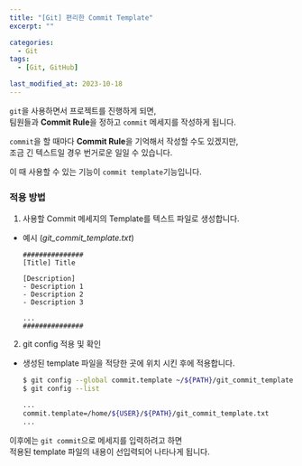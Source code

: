 ```yaml
---
title: "[Git] 편리한 Commit Template"
excerpt: ""

categories:
  - Git
tags:
  - [Git, GitHub]

last_modified_at: 2023-10-18
---
```


`git`을 사용하면서 프로젝트를 진행하게 되면,   
팀원들과 **Commit Rule**을 정하고 `commit` 메세지를 작성하게 됩니다.

`commit`을 할 때마다 **Commit Rule**을 기억해서 작성할 수도 있겠지만,   
조금 긴 텍스트일 경우 번거로운 일일 수 있습니다.

이 때 사용할 수 있는 기능이 `commit template`기능입니다.

### 적용 방법

1. 사용할 Commit 메세지의 Template를 텍스트 파일로 생성합니다.

  * 예시 (*git_commit_template.txt*)
    ```text
    ###############
    [Title] Title
    
    [Description]
    - Description 1
    - Description 2
    - Description 3

    ...
    ###############
    ```

2. git config 적용 및 확인

  * 생성된 template 파일을 적당한 곳에 위치 시킨 후에 적용합니다.
    ```bash
    $ git config --global commit.template ~/${PATH}/git_commit_template.txt
    $ git config --list

    ...
    commit.template=/home/${USER}/${PATH}/git_commit_template.txt
    ...
    ```

이후에는 `git commit`으로 메세지를 입력하려고 하면   
적용된 template 파일의 내용이 선입력되어 나타나게 됩니다.